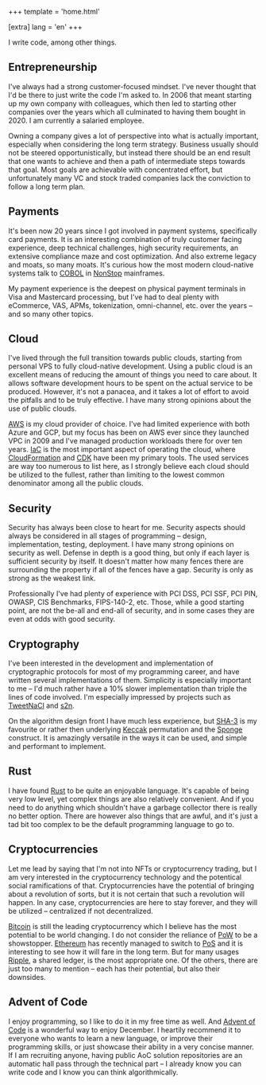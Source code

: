 +++
template = 'home.html'

[extra]
lang = 'en'
+++

I write code, among other things.

## Entrepreneurship

I've always had a strong customer-focused mindset. I've never thought that I'd
be there to just write the code I'm asked to. In 2006 that meant starting up my
own company with colleagues, which then led to starting other companies over the years which all culminated to having them bought in 2020. I am currently a salaried employee.

Owning a company gives a lot of perspective into what is actually important,
especially when considering the long term strategy. Business usually should not
be steered opportunistically, but instead there should be an end result that one
wants to achieve and then a path of intermediate steps towards that goal. Most
goals are achievable with concentrated effort, but unfortunately many VC and
stock traded companies lack the conviction to follow a long term plan.

## Payments

It's been now 20 years since I got involved in payment systems, specifically
card payments. It is an interesting combination of truly customer facing
experience, deep technical challenges, high security requirements, an extensive
compliance maze and cost optimization. And also extreme legacy and moats, so
many moats. It's curious how the most modern cloud-native systems talk to
[COBOL](https://en.wikipedia.org/wiki/COBOL) in
[NonStop](https://en.wikipedia.org/wiki/NonStop_(server_computers)) mainframes. 

My payment experience is the deepest on physical payment terminals in Visa and
Mastercard processing, but I've had to deal plenty with eCommerce, VAS, APMs, tokenization, omni-channel, etc. over the years – and so many other topics. 

## Cloud

I've lived through the full transition towards public clouds, starting from personal VPS to fully cloud-native development. Using a public cloud is an excellent means of reducing the amount of things you need to care about. It allows software development hours to be spent on the actual service to be produced. However, it's not a panacea, and it takes a lot of effort to avoid the pitfalls and to be truly effective. I have many strong opinions about the use of public clouds.

[AWS](https://aws.amazon.com/) is my cloud provider of choice. I've had limited
experience with both Azure and GCP, but my focus has been on AWS ever since they
launched VPC in 2009 and I've managed production workloads there for over ten
years. [IaC](https://en.wikipedia.org/wiki/Infrastructure_as_code) is the most
important aspect of operating the cloud, where
[CloudFormation](https://aws.amazon.com/cloudformation/) and
[CDK](https://aws.amazon.com/cdk/) have been my primary tools. The used services
are way too numerous to list here, as I strongly believe each cloud should be
utilized to the fullest, rather than limiting to the lowest common denominator
among all the public clouds.

## Security

Security has always been close to heart for me. Security aspects should always
be considered in all stages of programming – design, implementation, testing,
deployment. I have many strong opinions on security as well. Defense in depth is
a good thing, but only if each layer is sufficient security by itself. It
doesn't matter how many fences there are surrounding the property if all of the
fences have a gap. Security is only as strong as the weakest link.

Professionally I've had plenty of experience with PCI DSS, PCI SSF, PCI PIN,
OWASP, CIS Benchmarks, FIPS-140-2, etc. Those, while a good starting point, are
not the be-all and end-all of security, and in some cases they are even at odds
with good security.

## Cryptography

I've been interested in the development and implementation of cryptographic
protocols for most of my programming career, and have written several
implementations of them. Simplicity is especially important to me – I'd much
rather have a 10% slower implementation than triple the lines of code involved.
I'm especially impressed by projects such as
[TweetNaCl](https://tweetnacl.cr.yp.to/) and
[s2n](https://github.com/aws/s2n-tls).

On the algorithm design front I have much less experience, but
[SHA-3](https://en.wikipedia.org/wiki/SHA-3) is my favourite or rather then
underlying [Keccak](https://keccak.team/keccak.html) permutation and the
[Sponge](https://en.wikipedia.org/wiki/Sponge_function) construct. It is
amazingly versatile in the ways it can be used, and simple and performant to
implement.

## Rust

I have found [Rust](https://www.rust-lang.org/) to be quite an enjoyable
language. It's capable of being very low level, yet complex things are also
relatively convenient. And if you need to do anything which shouldn't have a
garbage collector there is really no better option. There are however also
things that are awful, and it's just a tad bit too complex to be the default
programming language to go to.

## Cryptocurrencies

Let me lead by saying that I'm not into NFTs or cryptocurrency trading, but I am
very interested in the cryptocurrency technology and the potentical social
ramifications of that. Cryptocurrencies have the potential of bringing about a
revolution of sorts, but it is not certain that such a revolution will happen. In any case, cryptocurrencies are here to stay forever, and they will be utilized – centralized if not decentralized.

[Bitcoin](https://en.wikipedia.org/wiki/Bitcoin) is still the leading
cryptocurrency which I believe has the most potential to be world changing. I do
not consider the reliance of [PoW](https://en.wikipedia.org/wiki/Proof_of_work)
to be a showstopper. [Ethereum](https://en.wikipedia.org/wiki/Ethereum) has
recently managed to switch to
[PoS](https://en.wikipedia.org/wiki/Proof_of_stake) and it is interesting to see
how it will fare in the long term. But for many usages [Ripple](https://en.wikipedia.org/wiki/Ripple_(payment_protocol)), a shared ledger, is the most appropriate one. Of the others, there are just too many to mention – each has their potential, but also their downsides.

## Advent of Code

I enjoy programming, so I like to do it in my free time as well. And [Advent of
Code](https://adventofcode.com/) is a wonderful way to enjoy December. I
heartily recommend it to everyone who wants to learn a new language, or improve
their programming skills, or just showcase their ability in a very concise
manner. If I am recruiting anyone, having public AoC solution repositories are
an automatic hall pass through the technical part – I already know you can write
code and I know you can think algorithmically.
